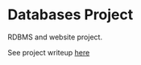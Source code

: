 # Databases Project

RDBMS and website project.

See project writeup [here](Project_Final_Writeup.pdf)
